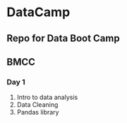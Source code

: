 # DataCamp

## Repo for Data Boot Camp
## BMCC


### Day 1

1. Intro to data analysis
2. Data Cleaning
3. Pandas library
